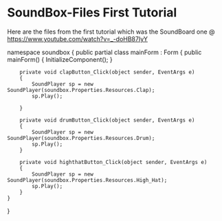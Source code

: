 # SoundBox-Files First Tutorial
Here are the files from the first tutorial which was the SoundBoard one @ https://www.youtube.com/watch?v=_-doHB87IyY


namespace soundbox
{
    public partial class mainForm : Form
    {
        public mainForm()
        {
            InitializeComponent();
        }

        private void clapButton_Click(object sender, EventArgs e)
        {
            SoundPlayer sp = new SoundPlayer(soundbox.Properties.Resources.Clap);
            sp.Play();

        }

        private void drumButton_Click(object sender, EventArgs e)
        {
            SoundPlayer sp = new SoundPlayer(soundbox.Properties.Resources.Drum);
            sp.Play();
        }

        private void highthatButton_Click(object sender, EventArgs e)
        {
            SoundPlayer sp = new SoundPlayer(soundbox.Properties.Resources.High_Hat);
            sp.Play();
        }
    }
}

